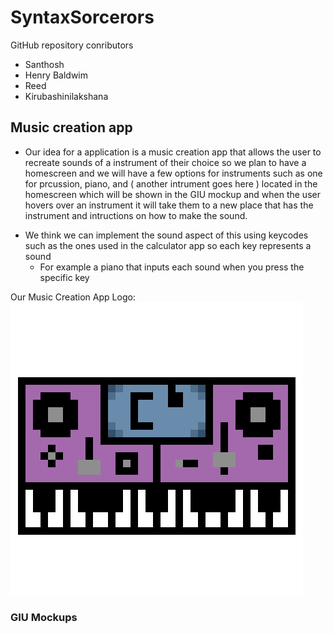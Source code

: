 # SyntaxSorcerors
GitHub repository conributors 
* Santhosh 
* Henry Baldwim
* Reed
* Kirubashinilakshana
## Music creation app
* Our idea for a application is a music creation app that allows the user to recreate sounds of a instrument of their choice so we plan to have a homescreen and we will have a few options for instruments such as one for prcussion, piano, and ( another intrument goes here ) located in the homescreen which will be shown in the GIU mockup and when the user hovers over an instrument it will take them to a new place that has the instrument and intructions on how to make the sound.
- We think we can implement the sound aspect of this using keycodes such as the ones used in the calculator app so each key represents a sound
  - For example a piano that inputs each sound when you press the specific key

Our Music Creation App Logo:
![Running App](https://github.com/HenryBald/SyntaxSorcerors/blob/main/musicprogram/assets/Piano.png)
 
### GIU Mockups

    
